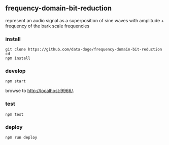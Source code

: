 ## frequency-domain-bit-reduction

represent an audio signal as a superposition of sine waves with amplitude + frequency of the bark scale frequencies

### install

```
git clone https://github.com/data-doge/frequency-domain-bit-reduction
cd 
npm install
```

### develop

```
npm start
```

browse to <http://localhost:9966/>.

### test

```
npm test
```

### deploy

```
npm run deploy
```
